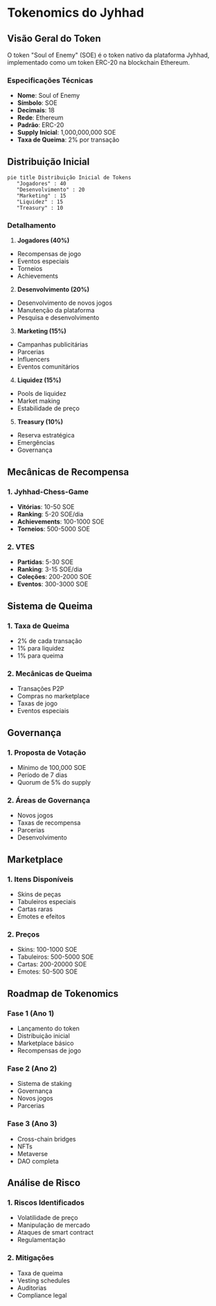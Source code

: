 # Tokenomics do Jyhhad

## Visão Geral do Token

O token "Soul of Enemy" (SOE) é o token nativo da plataforma Jyhhad, implementado como um token ERC-20 na blockchain Ethereum.

### Especificações Técnicas
- **Nome**: Soul of Enemy
- **Símbolo**: SOE
- **Decimais**: 18
- **Rede**: Ethereum
- **Padrão**: ERC-20
- **Supply Inicial**: 1,000,000,000 SOE
- **Taxa de Queima**: 2% por transação

## Distribuição Inicial

```mermaid
pie title Distribuição Inicial de Tokens
   "Jogadores" : 40
   "Desenvolvimento" : 20
   "Marketing" : 15
   "Liquidez" : 15
   "Treasury" : 10
```

### Detalhamento
1. **Jogadores (40%)**
  - Recompensas de jogo
  - Eventos especiais
  - Torneios
  - Achievements

2. **Desenvolvimento (20%)**
  - Desenvolvimento de novos jogos
  - Manutenção da plataforma
  - Pesquisa e desenvolvimento

3. **Marketing (15%)**
  - Campanhas publicitárias
  - Parcerias
  - Influencers
  - Eventos comunitários

4. **Liquidez (15%)**
  - Pools de liquidez
  - Market making
  - Estabilidade de preço

5. **Treasury (10%)**
  - Reserva estratégica
  - Emergências
  - Governança

## Mecânicas de Recompensa

### 1. Jyhhad-Chess-Game
- **Vitórias**: 10-50 SOE
- **Ranking**: 5-20 SOE/dia
- **Achievements**: 100-1000 SOE
- **Torneios**: 500-5000 SOE

### 2. VTES
- **Partidas**: 5-30 SOE
- **Ranking**: 3-15 SOE/dia
- **Coleções**: 200-2000 SOE
- **Eventos**: 300-3000 SOE

## Sistema de Queima

### 1. Taxa de Queima
- 2% de cada transação
- 1% para liquidez
- 1% para queima

### 2. Mecânicas de Queima
- Transações P2P
- Compras no marketplace
- Taxas de jogo
- Eventos especiais

## Governança

### 1. Proposta de Votação
- Mínimo de 100,000 SOE
- Período de 7 dias
- Quorum de 5% do supply

### 2. Áreas de Governança
- Novos jogos
- Taxas de recompensa
- Parcerias
- Desenvolvimento

## Marketplace

### 1. Itens Disponíveis
- Skins de peças
- Tabuleiros especiais
- Cartas raras
- Emotes e efeitos

### 2. Preços
- Skins: 100-1000 SOE
- Tabuleiros: 500-5000 SOE
- Cartas: 200-20000 SOE
- Emotes: 50-500 SOE

## Roadmap de Tokenomics

### Fase 1 (Ano 1)
- Lançamento do token
- Distribuição inicial
- Marketplace básico
- Recompensas de jogo

### Fase 2 (Ano 2)
- Sistema de staking
- Governança
- Novos jogos
- Parcerias

### Fase 3 (Ano 3)
- Cross-chain bridges
- NFTs
- Metaverse
- DAO completa

## Análise de Risco

### 1. Riscos Identificados
- Volatilidade de preço
- Manipulação de mercado
- Ataques de smart contract
- Regulamentação

### 2. Mitigações
- Taxa de queima
- Vesting schedules
- Auditorias
- Compliance legal 